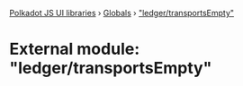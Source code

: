 [Polkadot JS UI libraries](../README.md) › [Globals](../globals.md) › ["ledger/transportsEmpty"](_ledger_transportsempty_.md)

# External module: "ledger/transportsEmpty"


